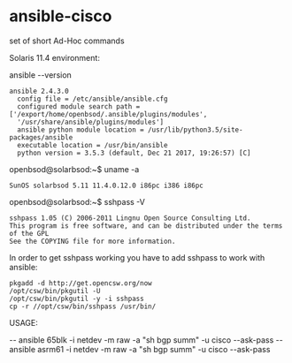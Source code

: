 # ansible-cisco
set of short Ad-Hoc commands

Solaris 11.4 environment:

ansible --version
```
ansible 2.4.3.0
  config file = /etc/ansible/ansible.cfg
  configured module search path = ['/export/home/openbsod/.ansible/plugins/modules',
  '/usr/share/ansible/plugins/modules']
  ansible python module location = /usr/lib/python3.5/site-packages/ansible
  executable location = /usr/bin/ansible
  python version = 3.5.3 (default, Dec 21 2017, 19:26:57) [C]
```
  
openbsod@solarbsod:~$ uname -a
```
SunOS solarbsod 5.11 11.4.0.12.0 i86pc i386 i86pc
```

openbsod@solarbsod:~$ sshpass -V
```
sshpass 1.05 (C) 2006-2011 Lingnu Open Source Consulting Ltd.
This program is free software, and can be distributed under the terms of the GPL
See the COPYING file for more information.
```

In order to get sshpass working you have to add sshpass to work with ansible:
```
pkgadd -d http://get.opencsw.org/now
/opt/csw/bin/pkgutil -U
/opt/csw/bin/pkgutil -y -i sshpass
cp -r //opt/csw/bin/sshpass /usr/bin/
```

USAGE:

-- ansible 65blk -i netdev -m raw -a "sh bgp summ" -u cisco --ask-pass
-- ansible asrm61 -i netdev -m raw -a "sh bgp summ" -u cisco --ask-pass
  
